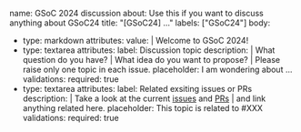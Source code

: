 name: GSoC 2024 discussion
about: Use this if you want to discuss anything about GSoC24
title: "[GSoC24] ..."
labels: ["GSoC24"]
body:
  - type: markdown
    attributes:
      value: | 
        Welcome to GSoC 2024!
  - type: textarea
    attributes:
      label: Discussion topic
      description: |
        What question do you have? |
        What idea do you want to propose? |
        Please raise only one topic in each issue.
      placeholder: I am wondering about ...
    validations:
      required: true
  - type: textarea
    attributes:
      label: Related exsiting issues or PRs
      description: |
        Take a look at the current [issues](https://github.com/OSOceanAcoustics/echopype/issues) and [PRs](https://github.com/OSOceanAcoustics/echopype/pulls) |
        and link anything related here.
      placeholder: This topic is related to #XXX
    validations:
      required: true
